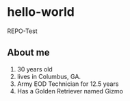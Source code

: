 # hello-world
REPO-Test

## **About me**

1. 30 years old
2. lives in Columbus, GA.
3. Army EOD Technician for 12.5 years
4. Has a Golden Retriever named Gizmo
